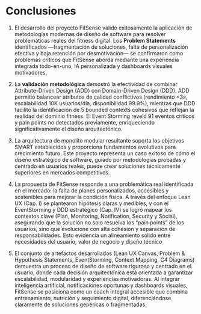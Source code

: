 # Conclusiones 

1. El desarrollo del proyecto FitSense validó exitosamente la aplicación de metodologías modernas de diseño de software para resolver problemáticas reales del fitness digital. Los **Problem Statements** identificados —fragmentación de soluciones, falta de personalización efectiva y baja retención por desmotivación— se confirmaron como problemas críticos que FitSense aborda mediante una experiencia integrada todo-en-uno, IA personalizada y dashboards visuales motivadores.

2. La **validación metodológica** demostró la efectividad de combinar Attribute-Driven Design (ADD) con Domain-Driven Design (DDD). ADD permitió balancear atributos de calidad conflictivos (rendimiento <3s, escalabilidad 10K usuarios/día, disponibilidad 99.9%), mientras que DDD facilitó la identificación de 5 bounded contexts cohesivos que reflejan la realidad del dominio fitness. El Event Storming reveló 91 eventos críticos y pain points no detectados previamente, enriqueciendo significativamente el diseño arquitectónico.

3. La arquitectura de monolito modular resultante soporta los objetivos SMART establecidos y proporciona fundamentos evolutivos para crecimiento futuro. Este proyecto representa un caso exitoso de cómo el diseño estratégico de software, guiado por metodologías probadas y centrado en usuarios reales, puede crear soluciones técnicamente superiores en mercados competitivos.

4. La propuesta de FitSense responde a una problemática real identificada en el mercado: la falta de planes personalizados, accesibles y sostenibles para mejorar la condición física. A través del enfoque Lean UX (Cap. I) se plantearon hipótesis claras y medibles, y con el EventStorming y DDD estratégico (Cap. IV) se logró mapear los contextos clave (Plan, Monitoring, Notification, Security y Social), asegurando que la solución no solo resuelva los “pain points” de los usuarios, sino que evolucione con alta cohesión y separación de responsabilidades. Esto evidencia un alineamiento sólido entre necesidades del usuario, valor de negocio y diseño técnico

5. El conjunto de artefactos desarrollados (Lean UX Canvas, Problem & Hypothesis Statements, EventStorming, Context Mapping, C4 Diagrams) demuestra un proceso de diseño de software riguroso y centrado en el usuario, donde cada decisión arquitectónica está orientada a garantizar escalabilidad, modularidad y experiencias motivadoras. Al integrar inteligencia artificial, notificaciones oportunas y dashboards visuales, FitSense se posiciona como un coach integral accesible que combina entrenamiento, nutrición y seguimiento digital, diferenciándose claramente de soluciones genéricas o fragmentadas.

